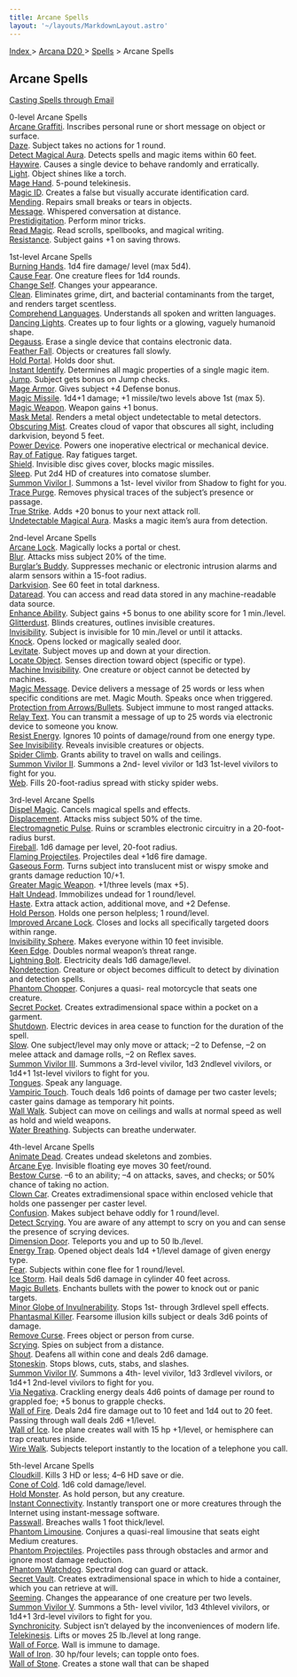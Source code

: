 ```yaml
---
title: Arcane Spells
layout: '~/layouts/MarkdownLayout.astro'
---
```


[ Index ](/) > [ Arcana D20 ](/arcana.d20.srd) > [Spells](/arcana.d20.srd/spells) > Arcane Spells

## Arcane Spells

[Casting Spells through Email](/arcana.d20.srd/spells/casting.spells.through.email)

0-level Arcane Spells  
[Arcane Graffiti](/arcana.d20.srd/spells/arcane.graffiti). Inscribes personal
rune or short message on object or surface.  
[Daze](/modern.d20.srd/fx/daze). Subject takes no actions for 1 round.  
[Detect Magical Aura](/modern.d20.srd/fx/detect.magical.aura). Detects spells
and magic items within 60 feet.  
[Haywire](/arcana.d20.srd/spells/haywire). Causes a single device to behave
randomly and erratically.  
[Light](/modern.d20.srd/fx/light). Object shines like a torch.  
[Mage Hand](/modern.d20.srd/fx/mage.hand). 5-pound telekinesis.  
[Magic ID](/arcana.d20.srd/spells/magic.id). Creates a false but visually
accurate identification card.  
[Mending](/arcana.d20.srd/spells/mending). Repairs small breaks or tears in
objects.  
[Message](/modern.d20.srd/fx/message). Whispered conversation at distance.  
[Prestidigitation](/modern.d20.srd/fx/prestidigitation). Perform minor tricks.  
[Read Magic](/modern.d20.srd/fx/read.magic). Read scrolls, spellbooks, and
magical writing.  
[Resistance](/modern.d20.srd/fx/resistance). Subject gains +1 on saving
throws.

1st-level Arcane Spells  
[Burning Hands](/modern.d20.srd/fx/burning.hands). 1d4 fire damage/ level (max
5d4).  
[Cause Fear](/modern.d20.srd/fx/cause.fear). One creature flees for 1d4
rounds.  
[Change Self](/modern.d20.srd/fx/change.self). Changes your appearance.  
[Clean](/arcana.d20.srd/spells/clean). Eliminates grime, dirt, and bacterial
contaminants from the target, and renders target scentless.  
[Comprehend Languages](/modern.d20.srd/fx/comprehend.languages). Understands
all spoken and written languages.  
[Dancing Lights](/arcana.d20.srd/spells/dancing.lights). Creates up to four
lights or a glowing, vaguely humanoid shape.  
[Degauss](/arcana.d20.srd/spells/degauss). Erase a single device that contains
electronic data.  
[Feather Fall](/modern.d20.srd/fx/feather.fall). Objects or creatures fall
slowly.  
[Hold Portal](/modern.d20.srd/fx/hold.portal). Holds door shut.  
[Instant Identify](/arcana.d20.srd/spells/instant.identify). Determines all
magic properties of a single magic item.  
[Jump](/modern.d20.srd/fx/jump). Subject gets bonus on Jump checks.  
[Mage Armor](/modern.d20.srd/fx/mage.armor). Gives subject +4 Defense bonus.  
[Magic Missile](/modern.d20.srd/fx/magic.missile). 1d4+1 damage; +1
missile/two levels above 1st (max 5).  
[Magic Weapon](/modern.d20.srd/fx/magic.weapon). Weapon gains +1 bonus.  
[Mask Metal](/arcana.d20.srd/spells/mask.metal). Renders a metal object
undetectable to metal detectors.  
[Obscuring Mist](/arcana.d20.srd/spells/obscuring.mist). Creates cloud of
vapor that obscures all sight, including darkvision, beyond 5 feet.  
[Power Device](/modern.d20.srd/fx/power.device). Powers one inoperative
electrical or mechanical device.  
[Ray of Fatigue](/modern.d20.srd/fx/ray.of.fatigue). Ray fatigues target.  
[Shield](/arcana.d20.srd/spells/shield.other). Invisible disc gives cover,
blocks magic missiles.  
[Sleep](/modern.d20.srd/fx/sleep). Put 2d4 HD of creatures into comatose
slumber.  
[Summon Vivilor I](/arcana.d20.srd/spells/summon.vivilor.i). Summons a 1st-
level vivilor from Shadow to fight for you.  
[Trace Purge](/arcana.d20.srd/spells/trace.purge). Removes physical traces of
the subject’s presence or passage.  
[True Strike](/modern.d20.srd/fx/true.strike). Adds +20 bonus to your next
attack roll.  
[Undetectable Magical Aura](/arcana.d20.srd/spells/undetectable.magical.aura).
Masks a magic item’s aura from detection.

2nd-level Arcane Spells  
[Arcane Lock](/modern.d20.srd/fx/arcane.lock). Magically locks a portal or
chest.  
[Blur](/modern.d20.srd/fx/blur). Attacks miss subject 20% of the time.  
[Burglar’s Buddy](/arcana.d20.srd/spells/burglars.buddy). Suppresses mechanic
or electronic intrusion alarms and alarm sensors within a 15-foot radius.  
[Darkvision](/modern.d20.srd/fx/darkvision). See 60 feet in total darkness.  
[Dataread](/arcana.d20.srd/spells/dataread). You can access and read data
stored in any machine-readable data source.  
[Enhance Ability](/modern.d20.srd/fx/enhance.ability). Subject gains +5 bonus
to one ability score for 1 min./level.  
[Glitterdust](/modern.d20.srd/fx/glitterdust). Blinds creatures, outlines
invisible creatures.  
[Invisibility](/modern.d20.srd/fx/invisibility). Subject is invisible for 10
min./level or until it attacks.  
[Knock](/modern.d20.srd/fx/knock). Opens locked or magically sealed door.  
[Levitate](/modern.d20.srd/fx/levitate). Subject moves up and down at your
direction.  
[Locate Object](/modern.d20.srd/fx/locate.object). Senses direction toward
object (specific or type).  
[Machine Invisibility](/arcana.d20.srd/spells/machine.invisibility). One
creature or object cannot be detected by machines.  
[Magic Message](/arcana.d20.srd/spells/magic.message). Device delivers a
message of 25 words or less when specific conditions are met. Magic Mouth.
Speaks once when triggered.  
[Protection from Arrows/Bullets](/modern.d20.srd/fx/protection.from.arrows.bullets). Subject
immune to most ranged attacks.  
[Relay Text](/arcana.d20.srd/spells/relay.text). You can transmit a message of
up to 25 words via electronic device to someone you know.  
[Resist Energy](/modern.d20.srd/fx/resist.energy). Ignores 10 points of
damage/round from one energy type.  
[See Invisibility](/modern.d20.srd/fx/see.invisibility). Reveals invisible
creatures or objects.  
[Spider Climb](/modern.d20.srd/fx/spider.climb). Grants ability to travel on
walls and ceilings.  
[Summon Vivilor II](/arcana.d20.srd/spells/summon.vivilor.ii). Summons a 2nd-
level vivilor or 1d3 1st-level vivilors to fight for you.  
[Web](/modern.d20.srd/fx/web). Fills 20-foot-radius spread with sticky spider
webs.

3rd-level Arcane Spells  
[Dispel Magic](/modern.d20.srd/fx/dispel.magic). Cancels magical spells and
effects.  
[Displacement](/modern.d20.srd/fx/displacement). Attacks miss subject 50% of
the time.  
[Electromagnetic Pulse](/arcana.d20.srd/spells/electromagnetic.pulse). Ruins
or scrambles electronic circuitry in a 20-foot-radius burst.  
[Fireball](/modern.d20.srd/fx/fireball). 1d6 damage per level, 20-foot radius.  
[Flaming Projectiles](/modern.d20.srd/fx/flaming.projectiles). Projectiles
deal +1d6 fire damage.  
[Gaseous Form](/arcana.d20.srd/spells/gaseous.form). Turns subject into
translucent mist or wispy smoke and grants damage reduction 10/+1.  
[Greater Magic Weapon](/modern.d20.srd/fx/greater.magic.weapon). +1/three
levels (max +5).  
[Halt Undead](/modern.d20.srd/fx/halt.undead). Immobilizes undead for 1
round/level.  
[Haste](/modern.d20.srd/fx/haste). Extra attack action, additional move, and
+2 Defense.  
[Hold Person](/modern.d20.srd/fx/hold.person). Holds one person helpless; 1
round/level.  
[Improved Arcane Lock](/arcana.d20.srd/spells/improved.arcane.lock). Closes
and locks all specifically targeted doors within range.  
[Invisibility Sphere](/modern.d20.srd/fx/invisibility.sphere). Makes everyone
within 10 feet invisible.  
[Keen Edge](/modern.d20.srd/fx/keen.edge). Doubles normal weapon’s threat
range.  
[Lightning Bolt](/modern.d20.srd/fx/lightning.bolt). Electricity deals 1d6
damage/level.  
[Nondetection](/arcana.d20.srd/spells/nondetection). Creature or object
becomes difficult to detect by divination and detection spells.  
[Phantom Chopper](/arcana.d20.srd/spells/phantom.chopper). Conjures a quasi-
real motorcycle that seats one creature.  
[Secret Pocket](/arcana.d20.srd/spells/secret.pocket). Creates
extradimensional space within a pocket on a garment.  
[Shutdown](/arcana.d20.srd/spells/shutdown). Electric devices in area cease to
function for the duration of the spell.  
[Slow](/modern.d20.srd/fx/slow). One subject/level may only move or attack; –2
to Defense, –2 on melee attack and damage rolls, –2 on Reflex saves.  
[Summon Vivilor III](/arcana.d20.srd/spells/summon.vivilor.iii). Summons a
3rd-level vivilor, 1d3 2ndlevel vivilors, or 1d4+1 1st-level vivilors to fight
for you.  
[Tongues](/modern.d20.srd/fx/tongues). Speak any language.  
[Vampiric Touch](/arcana.d20.srd/spells/vampiric.touch). Touch deals 1d6
points of damage per two caster levels; caster gains damage as temporary hit
points.  
[Wall Walk](/arcana.d20.srd/spells/wall.walk). Subject can move on ceilings
and walls at normal speed as well as hold and wield weapons.  
[Water Breathing](/modern.d20.srd/fx/water.breathing). Subjects can breathe
underwater.

4th-level Arcane Spells  
[Animate Dead](/modern.d20.srd/fx/animate.dead). Creates undead skeletons and
zombies.  
[Arcane Eye](/modern.d20.srd/fx/arcane.eye). Invisible floating eye moves 30
feet/round.  
[Bestow Curse](/modern.d20.srd/fx/bestow.curse). –6 to an ability; –4 on
attacks, saves, and checks; or 50% chance of taking no action.  
[Clown Car](/arcana.d20.srd/spells/clown.car). Creates extradimensional space
within enclosed vehicle that holds one passenger per caster level.  
[Confusion](/modern.d20.srd/fx/confusion). Makes subject behave oddly for 1
round/level.  
[Detect Scrying](/arcana.d20.srd/spells/detect.scrying). You are aware of any
attempt to scry on you and can sense the presence of scrying devices.  
[Dimension Door](/modern.d20.srd/fx/dimension.door). Teleports you and up to
50 lb./level.  
[Energy Trap](/modern.d20.srd/fx/energy.trap). Opened object deals 1d4
+1/level damage of given energy type.  
[Fear](/modern.d20.srd/fx/fear). Subjects within cone flee for 1 round/level.  
[Ice Storm](/modern.d20.srd/fx/ice.storm). Hail deals 5d6 damage in cylinder
40 feet across.  
[Magic Bullets](/arcana.d20.srd/spells/magic.bullets). Enchants bullets with
the power to knock out or panic targets.  
[Minor Globe of Invulnerability](/modern.d20.srd/fx/minor.globe.of.invulnerability). Stops
1st- through 3rdlevel spell effects.  
[Phantasmal Killer](/arcana.d20.srd/spells/phantasmal.killer). Fearsome
illusion kills subject or deals 3d6 points of damage.  
[Remove Curse](/modern.d20.srd/fx/remove.curse). Frees object or person from
curse.  
[Scrying](/arcana.d20.srd/spells/scrying). Spies on subject from a distance.  
[Shout](/modern.d20.srd/fx/shout). Deafens all within cone and deals 2d6
damage.  
[Stoneskin](/modern.d20.srd/fx/stoneskin). Stops blows, cuts, stabs, and
slashes.  
[Summon Vivilor IV](/arcana.d20.srd/spells/summon.vivilor.iv). Summons a 4th-
level vivilor, 1d3 3rdlevel vivilors, or 1d4+1 2nd-level vivilors to fight for
you.  
[Via Negativa](/arcana.d20.srd/spells/via.negativa). Crackling energy deals
4d6 points of damage per round to grappled foe; +5 bonus to grapple checks.  
[Wall of Fire](/modern.d20.srd/fx/wall.of.fire). Deals 2d4 fire damage out to
10 feet and 1d4 out to 20 feet. Passing through wall deals 2d6 +1/level.  
[Wall of Ice](/modern.d20.srd/fx/wall.of.ice). Ice plane creates wall with 15
hp +1/level, or hemisphere can trap creatures inside.  
[Wire Walk](/arcana.d20.srd/spells/wire.walk). Subjects teleport instantly to
the location of a telephone you call.

5th-level Arcane Spells  
[Cloudkill](/modern.d20.srd/fx/cloudkill). Kills 3 HD or less; 4–6 HD save or
die.  
[Cone of Cold](/modern.d20.srd/fx/cone.of.cold). 1d6 cold damage/level.  
[Hold Monster](/modern.d20.srd/fx/hold.monster). As hold person, but any
creature.  
[Instant Connectivity](/arcana.d20.srd/spells/instant.connectivity). Instantly
transport one or more creatures through the Internet using instant-message
software.  
[Passwall](/modern.d20.srd/fx/passwall). Breaches walls 1 foot thick/level.  
[Phantom Limousine](/arcana.d20.srd/spells/phantom.limousine). Conjures a
quasi-real limousine that seats eight Medium creatures.  
[Phantom Projectiles](/arcana.d20.srd/spells/phantom.projectiles). Projectiles
pass through obstacles and armor and ignore most damage reduction.  
[Phantom Watchdog](/modern.d20.srd/fx/phantom.watchdog). Spectral dog can
guard or attack.  
[Secret Vault](/arcana.d20.srd/spells/secret.vault). Creates extradimensional
space in which to hide a container, which you can retrieve at will.  
[Seeming](/arcana.d20.srd/spells/seeming). Changes the appearance of one
creature per two levels.  
[Summon Vivilor V](/arcana.d20.srd/spells/summon.vivilor.v). Summons a 5th-
level vivilor, 1d3 4thlevel vivilors, or 1d4+1 3rd-level vivilors to fight for
you.  
[Synchronicity](/arcana.d20.srd/spells/synchonicity). Subject isn’t delayed by
the inconveniences of modern life.  
[Telekinesis](/modern.d20.srd/fx/telekinesis). Lifts or moves 25 lb./level at
long range.  
[Wall of Force](/modern.d20.srd/fx/wall.of.force). Wall is immune to damage.  
[Wall of Iron](/modern.d20.srd/fx/wall.of.iron). 30 hp/four levels; can topple
onto foes.  
[Wall of Stone](/modern.d20.srd/fx/wall.of.stone). Creates a stone wall that
can be shaped

